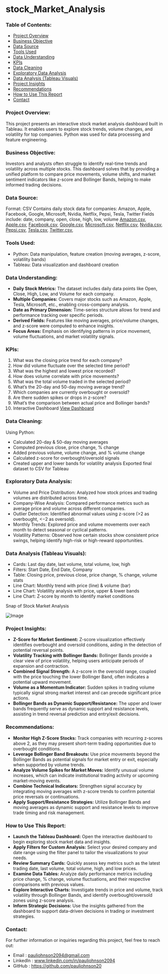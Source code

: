 # stock_Market_Analysis

### Table of Contents:
- [Project Overview](#project-overview)
- [Business Objective](#business-objective)
- [Data Source](#data-source)
- [Tools Used](#tools-used)
- [Data Understanding](#data-understanding)
- [KPIs](#kpis)
- [Data Cleaning](#data-cleaning)
- [Exploratory Data Analysis](#exploratory-data-analysis)
- [Data Analysis (Tableau Visuals)](#data-analysis-tableau-visuals)
- [Project Insights](#project-insights)
- [Recommendations](#recommendations)
- [How to Use This Report](#how-to-use-this-report)
- [Contact](#contact)

### Project Overview:
This project presents an interactive stock market analysis dashboard built in Tableau. It enables users to explore stock trends, volume changes, and volatility for top companies. Python was used for data processing and feature engineering.

### Business Objective:
Investors and analysts often struggle to identify real-time trends and volatility across multiple stocks. This dashboard solves that by providing a unified platform to compare price movements, volume shifts, and market sentiment indicators like z-score and Bollinger Bands, helping to make informed trading decisions.

### Data Source:
Format: CSV
Contains daily stock data for companies: Amazon, Apple, Facebook, Google, Microsoft, Nvidia, Netflix, Pepsi, Tesla, Twitter
Fields include: date, company, open, close, high, low, volume
[Amazon.csv](https://github.com/user-attachments/files/19888022/Amazon.csv), [Apple.csv](https://github.com/user-attachments/files/19888024/Apple.csv), [Facebook.csv](https://github.com/user-attachments/files/19888025/Facebook.csv), [Google.csv](https://github.com/user-attachments/files/19888015/Google.csv), [Microsoft.csv](https://github.com/user-attachments/files/19888016/Microsoft.csv), [Netflix.csv](https://github.com/user-attachments/files/19888019/Netflix.csv), [Nvidia.csv](https://github.com/user-attachments/files/19888023/Nvidia.csv), [Pepsi.csv](https://github.com/user-attachments/files/19888018/Pepsi.csv), [Tesla.csv](https://github.com/user-attachments/files/19888020/Tesla.csv), [Twitter.csv](https://github.com/user-attachments/files/19888021/Twitter.csv), 

### Tools Used:
  - Python: Data manipulation, feature creation (moving averages, z-score, volatility bands)
  - Tableau: Data visualization and dashboard creation

### Data Understanding:
  - **Daily Stock Metrics:** The dataset includes daily data points like Open, Close, High, Low, and Volume for each company.
  - **Multiple Companies:** Covers major stocks such as Amazon, Apple, Tesla, Microsoft, etc., enabling cross-company analysis.
  - **Date as Primary Dimension:** Time-series structure allows for trend and performance tracking over specific periods.
  - **Derived Fields:** Features like moving averages, price/volume changes, and z-score were computed to enhance insights.
  - **Focus Areas:** Emphasis on identifying patterns in price movement, volume fluctuations, and market volatility signals.

### KPIs:
  1. What was the closing price trend for each company?
  2. How did volume fluctuate over the selected time period?
  3. What was the highest and lowest price recorded?
  4. How does volume correlate with price movements?
  5. What was the total volume traded in the selected period?
  6. What’s the 20-day and 50-day moving average trend?
  7. Which companies are currently overbought or oversold?
  8. Are there sudden spikes or drops in z-score?
  9. What’s the comparison between actual price and Bollinger bands?
  10. Interactive Dashboard [View Dashboard](https://github.com/user-attachments/assets/b7586776-ae84-41c0-86d1-260a6c5fe91b)

### Data Cleaning:
Using Python:
  - Calculated 20-day & 50-day moving averages
  - Computed previous close, price change, % change
  - Added previous volume, volume change, and % volume change
  - Calculated z-score for overbought/oversold signals
  - Created upper and lower bands for volatility analysis
Exported final dataset to CSV for Tableau

### Exploratory Data Analysis:
  - Volume and Price Distribution: Analyzed how stock prices and trading volumes are distributed across time.
  - Company-Wise Analysis: Compared performance metrics such as average price and volume across different companies.
  - Outlier Detection: Identified abnormal values using z-score (>2 as overbought, <−2 as oversold).
  - Monthly Trends: Explored price and volume movements over each month to detect seasonal or cyclical patterns.
  - Volatility Patterns: Observed how certain stocks show consistent price swings, helping identify high-risk or high-reward opportunities.

### Data Analysis (Tableau Visuals):
  - Cards: Last day date, last volume, total volume, low, high
  - Filters: Start Date, End Date, Company
  - Table: Closing price, previous close, price change, % change, volume stats
  - Line Chart: Monthly trend with price (line) & volume (bar)
  - Line Chart: Volatility analysis with price, upper & lower bands
  - Line Chart: Z-score by month to identify market conditions

Snap of Stock Market Analysis

![Image](https://github.com/user-attachments/assets/b7586776-ae84-41c0-86d1-260a6c5fe91b)

### Project Insights:
  - **Z-Score for Market Sentiment:** Z-score visualization effectively identifies overbought and oversold conditions, aiding in the detection of potential reversal points.
  - **Volatility Tracking with Bollinger Bands:** Bollinger Bands provide a clear view of price volatility, helping users anticipate periods of expansion and contraction.
  - **Combined Signal Strength:** A z-score in the oversold range, coupled with the price touching the lower Bollinger Band, often indicates a potential upward movement.
  - **Volume as a Momentum Indicator:** Sudden spikes in trading volume typically signal strong market interest and can precede significant price actions.
  - **Bollinger Bands as Dynamic Support/Resistance:** The upper and lower bands frequently serve as dynamic support and resistance levels, assisting in trend reversal prediction and entry/exit decisions.

### Recommendations:
  - **Monitor High Z-Score Stocks:** Track companies with recurring z-scores above 2, as they may present short-term trading opportunities due to overbought conditions.
  - **Leverage Bollinger Band Breakouts:** Use price movements beyond the Bollinger Bands as potential signals for market entry or exit, especially when supported by volume trends.
  - **Analyze Volume Spikes for Market Moves:** Identify unusual volume increases, which can indicate institutional trading activity or upcoming market-moving events.
  - **Combine Technical Indicators:** Strengthen signal accuracy by integrating moving averages with z-score trends to confirm potential price reversals or continuations.
  - **Apply Support/Resistance Strategies:** Utilize Bollinger Bands and moving averages as dynamic support and resistance levels to improve trade timing and risk management.

### How to Use This Report:
  - **Launch the Tableau Dashboard:** Open the interactive dashboard to begin exploring stock market data and insights.
  - **Apply Filters for Custom Analysis:** Select your desired company and date range using the filter panel to tailor the visualizations to your needs.
  - **Review Summary Cards:** Quickly assess key metrics such as the latest trading date, last volume, total volume, high, and low prices.
  - **Examine Data Tables:** Analyze daily performance metrics including price change, % change, volume fluctuations, and their respective comparisons with previous values.
  - **Explore Interactive Charts:** Investigate trends in price and volume, track volatility through Bollinger Bands, and identify overbought/oversold zones using z-score analysis.
  - **Inform Strategic Decisions:** Use the insights gathered from the dashboard to support data-driven decisions in trading or investment strategies.

### Contact:
For further information or inquiries regarding this project, feel free to reach out:
  - Email     : pauljohnson2094@gmail.com
  - LinkedIn  : www.linkedin.com/in/pauljohnson2094
  - GitHub    : https://github.com/pauljohnson20
